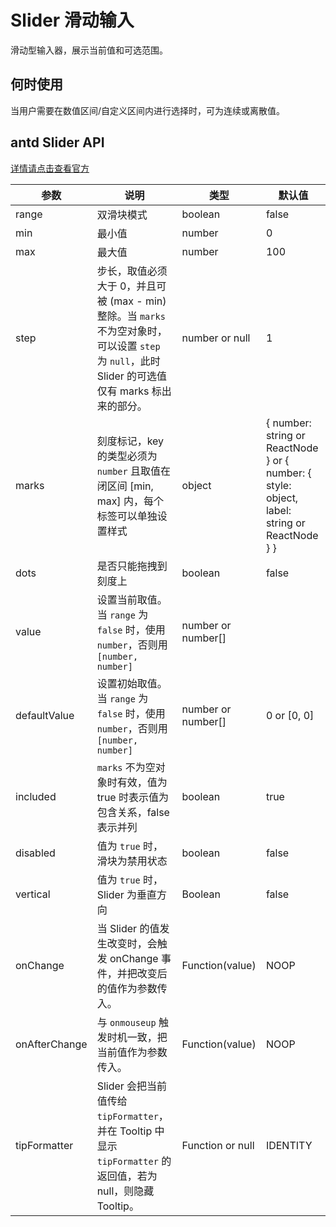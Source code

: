 # Slider 滑动输入

滑动型输入器，展示当前值和可选范围。

## 何时使用

当用户需要在数值区间/自定义区间内进行选择时，可为连续或离散值。

## antd Slider API

[详情请点击查看官方](https://ant.design/components/slider-cn/)

| 参数       | 说明            | 类型         | 默认值       |
|------------|----------------|-------------|--------------|
| range          | 双滑块模式 | boolean          | false
| min            | 最小值 | number			| 0
| max            | 最大值 | number			| 100
| step           | 步长，取值必须大于 0，并且可被 (max - min) 整除。当 `marks` 不为空对象时，可以设置 `step` 为 `null`，此时 Slider 的可选值仅有 marks 标出来的部分。 | number or null	| 1
| marks          | 刻度标记，key 的类型必须为 `number` 且取值在闭区间 [min, max] 内，每个标签可以单独设置样式 | object | { number: string or ReactNode } or { number: { style: object, label: string or ReactNode } }
| dots           | 是否只能拖拽到刻度上 | boolean | false
| value          | 设置当前取值。当 `range` 为 `false` 时，使用 `number`，否则用 `[number, number]`   | number or number[] |
| defaultValue   | 设置初始取值。当 `range` 为 `false` 时，使用 `number`，否则用 `[number, number]`   | number or number[] | 0 or [0, 0]
| included       | `marks` 不为空对象时有效，值为 true 时表示值为包含关系，false 表示并列 | boolean			 | true
| disabled       | 值为 `true` 时，滑块为禁用状态 | boolean 			| false
| vertical       | 值为 `true` 时，Slider 为垂直方向 | Boolean | false
| onChange       | 当 Slider 的值发生改变时，会触发 onChange 事件，并把改变后的值作为参数传入。 | Function(value) | NOOP
| onAfterChange  | 与 `onmouseup` 触发时机一致，把当前值作为参数传入。 | Function(value) | NOOP
| tipFormatter   | Slider 会把当前值传给 `tipFormatter`，并在 Tooltip 中显示 `tipFormatter` 的返回值，若为 null，则隐藏 Tooltip。 | Function or null | IDENTITY
